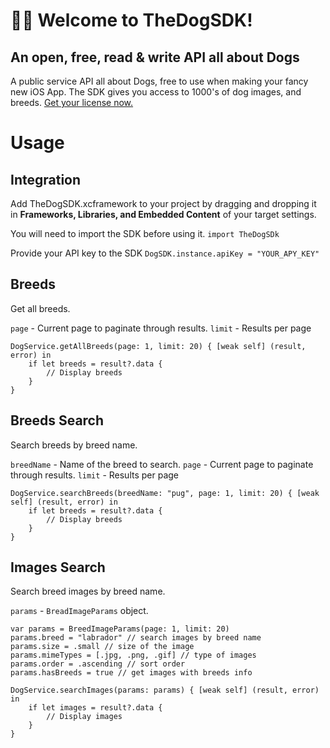 # 👋🏻 Welcome to TheDogSDK!

##  An open, free, read & write API all about Dogs
A public service API all about Dogs, free to use when making your fancy new iOS App. 
The SDK gives you access to 1000's of dog images, and breeds.
[Get your license now.](https://thedogapi.com/#pricing)

# Usage

## Integration
Add TheDogSDK.xcframework to your project by dragging and dropping it in **Frameworks, Libraries, and Embedded Content** of your target settings.

You will need to import the SDK before using it.
`import TheDogSDk`

Provide your API key to the SDK
`DogSDK.instance.apiKey = "YOUR_APY_KEY"`

## Breeds
Get all breeds.

`page` - Current page to paginate through results.
`limit` - Results per page
```
DogService.getAllBreeds(page: 1, limit: 20) { [weak self] (result, error) in
    if let breeds = result?.data {
        // Display breeds
    }
}
```

## Breeds Search
Search breeds by breed name.

`breedName` - Name of the breed to search.
`page` - Current page to paginate through results.
`limit` - Results per page
```
DogService.searchBreeds(breedName: "pug", page: 1, limit: 20) { [weak self] (result, error) in
    if let breeds = result?.data {
        // Display breeds
    }
}
```

## Images Search

Search breed images by breed name.

`params` - `BreadImageParams` object.
```
var params = BreedImageParams(page: 1, limit: 20)
params.breed = "labrador" // search images by breed name
params.size = .small // size of the image
params.mimeTypes = [.jpg, .png, .gif] // type of images
params.order = .ascending // sort order
params.hasBreeds = true // get images with breeds info

DogService.searchImages(params: params) { [weak self] (result, error) in
    if let images = result?.data {
        // Display images
    }
}
```
